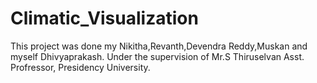 # Climatic_Visualization
This project was done my Nikitha,Revanth,Devendra Reddy,Muskan and myself Dhivyaprakash.
Under the supervision of Mr.S Thiruselvan Asst. Profressor, Presidency University.
